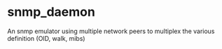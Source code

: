 # snmp_daemon
An snmp emulator using multiple network peers to multiplex the various definition (OID, walk, mibs)
